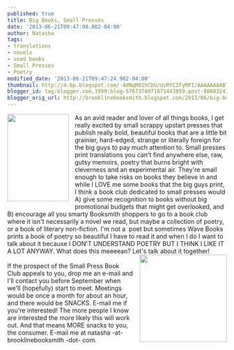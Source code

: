 ```yaml
---
published: true
title: Big Books, Small Presses
date: '2013-06-21T09:47:00.002-04:00'
author: Natasha
tags:
- translations
- novels
- used books
- Small Presses
- Poetry
modified_date: '2013-06-21T09:47:24.902-04:00'
thumbnail: http://4.bp.blogspot.com/-4dNqM81hCDU/UcRYCIFyMFI/AAAAAAAABTQ/ND8oEXX2RQA/s72-c/madnessrack_1024x1024.jpg
blogger_id: tag:blogger.com,1999:blog-5767374071871443859.post-8808324188037118700
blogger_orig_url: http://brooklinebooksmith.blogspot.com/2013/06/big-books-small-presses.html
---
```


<a href="http://4.bp.blogspot.com/-4dNqM81hCDU/UcRYCIFyMFI/AAAAAAAABTQ/ND8oEXX2RQA/s1600/madnessrack_1024x1024.jpg" imageanchor="1" style="clear: left; float: left; margin-bottom: 1em; margin-right: 1em;"><img border="0" height="200" src="http://4.bp.blogspot.com/-4dNqM81hCDU/UcRYCIFyMFI/AAAAAAAABTQ/ND8oEXX2RQA/s200/madnessrack_1024x1024.jpg" width="141" /></a>As an avid reader and lover of all things books, I get really excited by small scrappy upstart presses that publish really bold, beautiful books that are a little bit grainier, hard-edged, strange or literally foreign for the big guys to pay much attention to. Small presses print translations you can't find anywhere else, raw, gutsy memoirs, poetry that burns bright with cleverness and an experimental air. They're small enough to take risks on books they believe in and while I LOVE me some books that the big guys print, I think a book club dedicated to small presses would A) give some recognition to books without big promotional budgets that might get overlooked, and B) encourage all you smarty Booksmith shoppers to go to a book club where it isn't necessarily a novel we read, but maybe a collection of poetry, or a book of literary non-fiction. I'm not a &nbsp;poet but sometimes Wave Books prints a book of poetry so beautiful I have to read it and when I do I want to talk about it because I DON'T UNDERSTAND POETRY BUT I THINK I LIKE IT A LOT ANYWAY. What does this meeeean? Let's talk about it together!<br /><a href="http://3.bp.blogspot.com/-jsG4VjhjURQ/UcRXwMBBBBI/AAAAAAAABTI/Yn5bjU7OlI8/s1600/ubc_dalkey.jpg" imageanchor="1" style="clear: right; float: right; margin-bottom: 1em; margin-left: 1em;"><img border="0" height="200" src="http://3.bp.blogspot.com/-jsG4VjhjURQ/UcRXwMBBBBI/AAAAAAAABTI/Yn5bjU7OlI8/s200/ubc_dalkey.jpg" width="200" /></a><br />If the prospect of the Small Press Book Club appeals to you, drop me an e-mail and I'll contact you before September when we'll (hopefully) start to meet. Meetings would be once a month for about an hour, and there would be SNACKS. E-mail me if you're interested! The more people I know are interested the more likely this will work out. And that means MORE snacks to you, the consumer. E-mail me at natasha -at- brooklinebooksmith -dot- com.